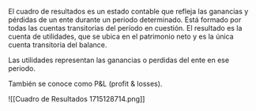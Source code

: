 El cuadro de resultados es un estado contable que refleja las ganancias y pérdidas de un ente durante un periodo determinado. Está formado por todas las cuentas transitorias del período en cuestión. El resultado es la cuenta de utilidades, que se ubica en el patrimonio neto y es la única cuenta transitoria del balance.

Las utilidades representan las ganancias o perdidas del ente en ese periodo.

También se conoce como P&L (profit & losses).

![[Cuadro de Resultados 1715128714.png]]
